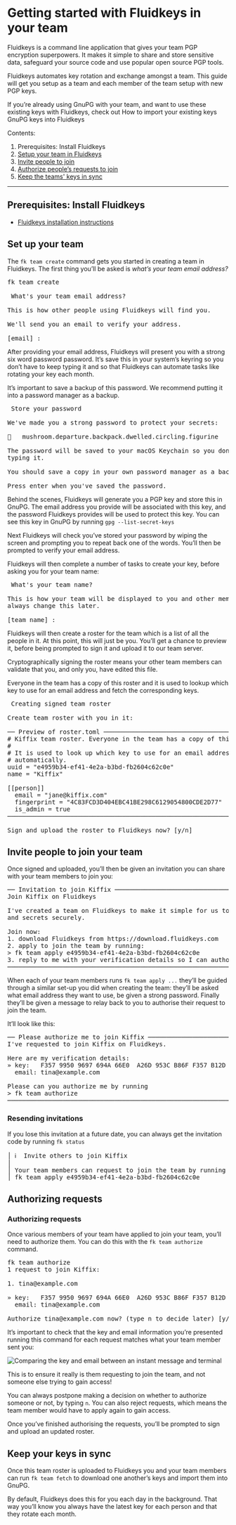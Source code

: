 # Getting started with Fluidkeys in your team
Fluidkeys is a command line application that gives your team PGP encryption superpowers. It makes it simple to share and store sensitive data, safeguard your source code and use popular open source PGP tools.

Fluidkeys automates key rotation and exchange amongst a team. This guide will get you setup as a team and each member of the team setup with new PGP keys.

<div class="callout callout--warning">
    <p>If you’re already using GnuPG with your team, and want to use these existing keys with Fluidkeys, check out How to import your existing keys GnuPG keys into Fluidkeys</p>
</div>

Contents:

1. Prerequisites: Install Fluidkeys
2. [Setup your team in Fluidkeys](#setup-team)
3. [Invite people to join](#invite-people)
4. [Authorize people’s requests to join](#authorize-requests)
5. [Keep the teams' keys in sync](#sync-keys)

---

<h2  class="numbered">Prerequisites: Install Fluidkeys</h2>

* [Fluidkeys installation instructions](www.fluidkeys.com/download)

<h2 id="setup-team" class="numbered">Set up your team</h2>

The `fk team create` command gets you started in creating a team in Fluidkeys. The first thing you’ll be asked is *what’s your team email address?*

<pre class="terminal">
<span class="command">fk team create</span>

<span class="header"> What's your team email address?</span>

<span class="output">This is how other people using Fluidkeys will find you.

We'll send you an email to verify your address.

[email] :</span>
</pre>

After providing your email address, Fluidkeys will present you with a strong six word password password. It’s save this in your system’s keyring so you don’t have to keep typing it and so that Fluidkeys can automate tasks like rotating your key each month.

<div class="warning">
    <p>It’s important to save a backup of this password. We recommend putting it into a password manager as a backup.</p>
</div>

<pre class="terminal">
<span class="header"> Store your password</span>

<span class="output">We've made you a strong password to protect your secrets:

🤫   <span class="information">mushroom.departure.backpack.dwelled.circling.figurine</span>

The password will be saved to your macOS Keychain so you don't have to keep
typing it.

<span class="notice">You should save a copy in your own password manager as a backup.</span>

Press enter when you've saved the password.</span>
</pre>

<div class="callout callout--info">
<p>
    Behind the scenes, Fluidkeys will generate you a PGP key and store this in GnuPG. The email address you provide will be associated with this key, and the password Fluidkeys provides will be used to protect this key. You can see this key in GnuPG by running <code>gpg --list-secret-keys</code>
</p>
</div>

Next Fluidkeys will check you’ve stored your password by wiping the screen and prompting you to repeat back one of the words. You’ll then be prompted to verify your email address.

Fluidkeys will then complete a number of tasks to create your key, before asking you for your team name:

<pre class="terminal">
<span class="output"><span class="header"> What's your team name?</span>

This is how your team will be displayed to you and other members. You can
always change this later.

[team name] :</span>
</pre>

Fluidkeys will then create a roster for the team which is a list of all the people in it. At this point, this will just be you. You’ll get a chance to preview it, before being prompted to sign it and upload it to our team server.

<div class="callout callout--info">
<p>Cryptographically signing the roster means your other team members can validate that you, and only you, have edited this file.</p>
</div>

Everyone in the team has a copy of this roster and it is used to lookup which key to use for an email address and fetch the corresponding keys.

<pre class="terminal">
<span class="output"><span class="header"> Creating signed team roster</span>

Create team roster with you in it:

── <span class="notice">Preview of roster.toml</span> ──────────────────────────────────────────────────
# Kiffix team roster. Everyone in the team has a copy of this file.
#
# It is used to look up which key to use for an email address and fetch keys
# automatically.
uuid = "e4959b34-ef41-4e2a-b3bd-fb2604c62c0e"
name = "Kiffix"

[[person]]
  email = "jane@kiffix.com"
  fingerprint = "4C83FCD3D404EBC41BE298C6129054800CDE2D77"
  is_admin = true
────────────────────────────────────────────────────────────────────────

Sign and upload the roster to Fluidkeys now? [y/n]</span>
</pre>

<h2 id="invite-people" class="numbered">Invite people to join your team</h2>

Once signed and uploaded, you’ll then be given an invitation you can share with your team members to join you:

<pre class="terminal">
<span class="output">── <span class="notice">Invitation to join Kiffix</span> ───────────────────────────────────────────────────
Join Kiffix on Fluidkeys

I've created a team on Fluidkeys to make it simple for us to share passwords
and secrets securely.

Join now:
1. download Fluidkeys from https://download.fluidkeys.com
2. apply to join the team by running:
> fk team apply e4959b34-ef41-4e2a-b3bd-fb2604c62c0e
3. reply to me with your verification details so I can authorize you
────────────────────────────────────────────────────────────────────────────────</span>
</pre>

When each of your team members runs `fk team apply ...` they’ll be guided through a similar set-up you did when creating the team: they’ll be asked what email address they want to use, be given a strong password. Finally they’ll be given a message to relay back to you to authorise their request to join the team.

It’ll look like this:

<pre class="terminal">
<span class="output">── <span class="notice">Please authorize me to join Kiffix</span> ──────────────────────────────────────────
I've requested to join Kiffix on Fluidkeys.

Here are my verification details:
» key:   F357 9950 9697 694A 66E0  A26D 953C B86F F357 B12D
  email: tina@example.com

Please can you authorize me by running
> fk team authorize
────────────────────────────────────────────────────────────────────────────────</span>
</pre>

### Resending invitations
If you lose this invitation at a future date, you can always get the invitation code by running `fk status`

<pre class="terminal">
<span class="output"><span class="information">│</span> ℹ️  <span class="information">Invite others to join Kiffix</span>
<span class="information">│</span>
<span class="information">│</span> Your team members can request to join the team by running
<span class="information">│</span> fk team apply e4959b34-ef41-4e2a-b3bd-fb2604c62c0e</span>
</pre>

<h2 id="authorize-requests" class="numbered">Authorizing requests</h2>
<h3 id="authorize-requests" class="numbered">Authorizing requests</h2>

Once various members of your team have applied to join your team, you’ll need to authorize them. You can do this with the `fk team authorize` command.

<pre class="terminal">
<span class="command">fk team authorize</span>
<span class="output">1 request to join Kiffix:

1. tina@example.com

» key:   F357 9950 9697 694A 66E0  A26D 953C B86F F357 B12D
  email: tina@example.com

Authorize tina@example.com now? (type n to decide later) [y/n]</span>
</pre>

It’s important to check that the key and email information you’re presented running this command for each request matches what your team member sent you:

![Comparing the key and email between an instant message and terminal](/images/docs/get-started--compare-fingerprints-email.png)

This is to ensure it really is them requesting to join the team, and not someone else trying to gain access!

<div class="callout callout--info">
<p>You can always postpone making a decision on whether to authorize someone or not, by typing <code>n</code>. You can also reject requests, which means the team member would have to apply again to gain access.</p>
</div>

Once you’ve finished authorising the requests, you’ll be prompted to sign and upload an updated roster.

<h2 id="sync-team" class="numbered">Keep your keys in sync</h2>

Once this team roster is uploaded to Fluidkeys you and your team members can run `fk team fetch` to download one another’s keys and import them into GnuPG.

By default, Fluidkeys does this for you each day in the background. That way you’ll know you always have the latest key for each person and that they rotate each month.

